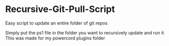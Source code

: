 # Recursive-Git-Pull-Script  
Easy script to update an entire folder of git repos  

Simply put the ps1 file in the folder you want to recursively update and run it  
This was made for my powercord plugins folder  
